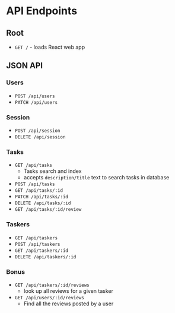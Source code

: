 # API Endpoints

## Root

- `GET /` - loads React web app

## JSON API

### Users

- `POST /api/users`
- `PATCH /api/users`

### Session

- `POST /api/session`
- `DELETE /api/session`

### Tasks

- `GET /api/tasks`
  - Tasks search and index
  - accepts `description/title` text to search tasks in database
- `POST /api/tasks`
- `GET /api/tasks/:id`
- `PATCH /api/tasks/:id`
- `DELETE /api/tasks/:id`
- `GET /api/tasks/:id/review`

### Taskers

- `GET /api/taskers`
- `POST /api/taskers`
- `GET /api/taskers/:id`
- `DELETE /api/taskers/:id`


### Bonus

- `GET /api/taskers/:id/reviews`
  - look up all reviews for a given tasker
- `GET /api/users/:id/reviews`
  - Find all the reviews posted by a user
